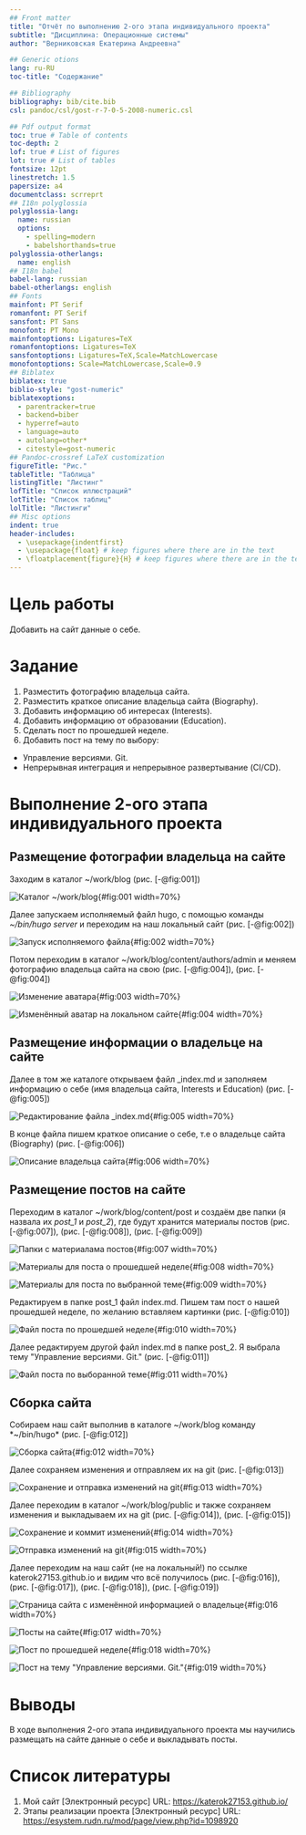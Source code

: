 ```yaml
---
## Front matter
title: "Отчёт по выполнению 2-ого этапа индивидуального проекта"
subtitle: "Дисциплина: Операционные системы"
author: "Верниковская Екатерина Андреевна"

## Generic otions
lang: ru-RU
toc-title: "Содержание"

## Bibliography
bibliography: bib/cite.bib
csl: pandoc/csl/gost-r-7-0-5-2008-numeric.csl

## Pdf output format
toc: true # Table of contents
toc-depth: 2
lof: true # List of figures
lot: true # List of tables
fontsize: 12pt
linestretch: 1.5
papersize: a4
documentclass: scrreprt
## I18n polyglossia
polyglossia-lang:
  name: russian
  options:
	- spelling=modern
	- babelshorthands=true
polyglossia-otherlangs:
  name: english
## I18n babel
babel-lang: russian
babel-otherlangs: english
## Fonts
mainfont: PT Serif
romanfont: PT Serif
sansfont: PT Sans
monofont: PT Mono
mainfontoptions: Ligatures=TeX
romanfontoptions: Ligatures=TeX
sansfontoptions: Ligatures=TeX,Scale=MatchLowercase
monofontoptions: Scale=MatchLowercase,Scale=0.9
## Biblatex
biblatex: true
biblio-style: "gost-numeric"
biblatexoptions:
  - parentracker=true
  - backend=biber
  - hyperref=auto
  - language=auto
  - autolang=other*
  - citestyle=gost-numeric
## Pandoc-crossref LaTeX customization
figureTitle: "Рис."
tableTitle: "Таблица"
listingTitle: "Листинг"
lofTitle: "Список иллюстраций"
lotTitle: "Список таблиц"
lolTitle: "Листинги"
## Misc options
indent: true
header-includes:
  - \usepackage{indentfirst}
  - \usepackage{float} # keep figures where there are in the text
  - \floatplacement{figure}{H} # keep figures where there are in the text
---
```


# Цель работы

Добавить на сайт данные о себе.

# Задание

1. Разместить фотографию владельца сайта.
2. Разместить краткое описание владельца сайта (Biography).
3. Добавить информацию об интересах (Interests).
4. Добавить информацию от образовании (Education).
5. Сделать пост по прошедшей неделе.
6. Добавить пост на тему по выбору:
- Управление версиями. Git.
- Непрерывная интеграция и непрерывное развертывание (CI/CD).

# Выполнение 2-ого этапа индивидуального проекта

## Размещение фотографии владельца на сайте

Заходим в каталог ~/work/blog (рис. [-@fig:001])

![Каталог ~/work/blog](image/ИП2_1.png){#fig:001 width=70%}

Далее запускаем исполняемый файл hugo, с помощью команды *~/bin/hugo server* и переходим на наш локальный сайт (рис. [-@fig:002])

![Запуск исполняемого файла](image/ИП2_2.png){#fig:002 width=70%}

Потом переходим в каталог ~/work/blog/content/authors/admin и меняем фотографию владельца сайта на свою (рис. [-@fig:004]), (рис. [-@fig:004])

![Изменение аватара](image/ИП2_3.png){#fig:003 width=70%}

![Изменённый аватар на локальном сайте](image/ИП2_4.png){#fig:004 width=70%}

## Размещение информации о владельце на сайте

Далее в том же каталоге открываем файл _index.md и заполняем информацию о себе (имя владельца сайта, Interests и Education) (рис. [-@fig:005])

![Редактирование файла _index.md](image/ИП2_5.png){#fig:005 width=70%}

В конце файла пишем краткое описание о себе, т.е о владельце сайта (Biography) (рис. [-@fig:006])

![Описание владельца сайта](image/ИП2_6.png){#fig:006 width=70%}

## Размещение постов на сайте

Переходим в каталог ~/work/blog/content/post и создаём две папки (я назвала их *post_1* и *post_2*), где будут хранится материалы постов (рис. [-@fig:007]), (рис. [-@fig:008]), (рис. [-@fig:009])

![Папки с материалама постов](image/ИП2_7.png){#fig:007 width=70%}

![Материалы для поста о прошедшей неделе](image/ИП2_8.png){#fig:008 width=70%}

![Материалы для поста по выбранной теме](image/ИП2_9.png){#fig:009 width=70%}

Редактируем в папке post_1 файл index.md. Пишем там пост о нашей прошедшей неделе, по желанию вставляем картинки (рис. [-@fig:010]) 

![Файл поста по прошедшей неделе](image/ИП2_10.png){#fig:010 width=70%}

Далее редактируем другой файл index.md в папке post_2. Я выбрала тему "Управление версиями. Git." (рис. [-@fig:011])

![Файл поста по выборанной теме](image/ИП2_11.png){#fig:011 width=70%}

## Сборка сайта

Собираем наш сайт выполнив в каталоге ~/work/blog команду *~/bin/hugo* (рис. [-@fig:012])

![Сборка сайта](image/ИП2_12.png){#fig:012 width=70%}

Далее сохраняем изменения и отправляем их на git (рис. [-@fig:013])

![Сохранение и отправка изменений на git](image/ИП2_13.png){#fig:013 width=70%}

Далее переходим в каталог ~/work/blog/public и также сохраняем изменения и выкладываем их на git (рис. [-@fig:014]), (рис. [-@fig:015])

![Сохранение и коммит изменений](image/ИП2_14.png){#fig:014 width=70%}

![Отправка изменений на git](image/ИП2_15.png){#fig:015 width=70%}

Далее переходим на наш сайт (не на локальный!) по ссылке katerok27153.github.io и видим что всё получилось (рис. [-@fig:016]), (рис. [-@fig:017]), (рис. [-@fig:018]), (рис. [-@fig:019])

![Страница сайта с изменённой информацией о владельце](image/ИП2_16.png){#fig:016 width=70%}

![Посты на сайте](image/ИП2_17.png){#fig:017 width=70%}

![Пост по прошедшей неделе](image/ИП2_18.png){#fig:018 width=70%}

![Пост на тему "Управление версиями. Git."](image/ИП2_19.png){#fig:019 width=70%}

# Выводы
 
В ходе выполнения 2-ого этапа индивидуального проекта мы научились размещать на сайте данные о себе и выкладывать посты.

# Список литературы

1. Мой сайт [Электронный ресурс] URL: https://katerok27153.github.io/
2. Этапы реализации проекта [Электронный ресурс] URL: https://esystem.rudn.ru/mod/page/view.php?id=1098920
